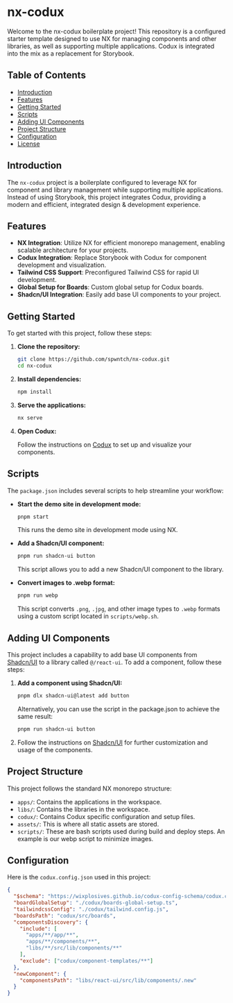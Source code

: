 # nx-codux

Welcome to the nx-codux boilerplate project! This repository is a configured starter template designed to use NX for managing components and other libraries, as well as supporting multiple applications. Codux is integrated into the mix as a replacement for Storybook.

## Table of Contents

- [Introduction](#introduction)
- [Features](#features)
- [Getting Started](#getting-started)
- [Scripts](#scripts)
- [Adding UI Components](#adding-ui-components)
- [Project Structure](#project-structure)
- [Configuration](#configuration)
- [License](#license)

## Introduction

The `nx-codux` project is a boilerplate configured to leverage NX for component and library management while supporting multiple applications. Instead of using Storybook, this project integrates Codux, providing a modern and efficient, integrated design & development experience.

## Features

- **NX Integration**: Utilize NX for efficient monorepo management, enabling scalable architecture for your projects.
- **Codux Integration**: Replace Storybook with Codux for component development and visualization.
- **Tailwind CSS Support**: Preconfigured Tailwind CSS for rapid UI development.
- **Global Setup for Boards**: Custom global setup for Codux boards.
- **Shadcn/UI Integration**: Easily add base UI components to your project.

## Getting Started

To get started with this project, follow these steps:

1. **Clone the repository:**

    ```bash
    git clone https://github.com/spwntch/nx-codux.git
    cd nx-codux
    ```

2. **Install dependencies:**

    ```bash
    npm install
    ```

3. **Serve the applications:**

    ```bash
    nx serve
    ```

4. **Open Codux:**

    Follow the instructions on [Codux](https://codux.com) to set up and visualize your components.

## Scripts

The `package.json` includes several scripts to help streamline your workflow:

- **Start the demo site in development mode:**

    ```bash
    pnpm start
    ```

    This runs the demo site in development mode using NX.

- **Add a Shadcn/UI component:**

    ```bash
    pnpm run shadcn-ui button
    ```

    This script allows you to add a new Shadcn/UI component to the library.

- **Convert images to .webp format:**

    ```bash
    pnpm run webp
    ```

    This script converts `.png`, `.jpg`, and other image types to `.webp` formats using a custom script located in `scripts/webp.sh`.

## Adding UI Components

This project includes a capability to add base UI components from [Shadcn/UI](https://ui.shadcn.com/) to a library called `@/react-ui`. To add a component, follow these steps:

1. **Add a component using Shadcn/UI:**

    ```bash
    pnpm dlx shadcn-ui@latest add button
    ```

    Alternatively, you can use the script in the package.json to achieve the same result:

    ```bash
    pnpm run shadcn-ui button
    ```

2. Follow the instructions on [Shadcn/UI](https://ui.shadcn.com/) for further customization and usage of the components.

## Project Structure

This project follows the standard NX monorepo structure:

- `apps/`: Contains the applications in the workspace.
- `libs/`: Contains the libraries in the workspace.
- `codux/`: Contains Codux specific configuration and setup files.
- `assets/`: This is where all static assets are stored.
- `scripts/`: These are bash scripts used during build and deploy steps. An example is our webp script to minimize images.

## Configuration

Here is the `codux.config.json` used in this project:

```json
{
  "$schema": "https://wixplosives.github.io/codux-config-schema/codux.config.schema.json",
  "boardGlobalSetup": "./codux/boards-global-setup.ts",
  "tailwindcssConfig": "./codux/tailwind.config.js",
  "boardsPath": "codux/src/boards",
  "componentsDiscovery": {
    "include": [
      "apps/**/app/**",
      "apps/**/components/**",
      "libs/**/src/lib/components/**"
    ],
    "exclude": ["codux/component-templates/**"]
  },
  "newComponent": {
    "componentsPath": "libs/react-ui/src/lib/components/.new"
  }
}